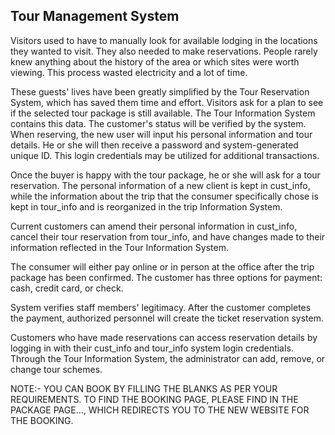 ## Tour Management System

Visitors used to have to manually look for available lodging in the locations they wanted to visit. They also needed to make reservations. People rarely knew anything about the history of the area or which sites were worth viewing. This process wasted electricity and a lot of time.

These guests' lives have been greatly simplified by the Tour Reservation System, which has saved them time and effort. Visitors ask for a plan to see if the selected tour package is still available. The Tour Information System contains this data. The customer's status will be verified by the system. When reserving, the new user will input his personal information and tour details. He or she will then receive a password and system-generated unique ID. This login credentials may be utilized for additional transactions.

Once the buyer is happy with the tour package, he or she will ask for a tour reservation. The personal information of a new client is kept in cust_info, while the information about the trip that the consumer specifically chose is kept in tour_info and is reorganized in the trip Information System.

Current customers can amend their personal information in cust_info, cancel their tour reservation from tour_info, and have changes made to their information reflected in the Tour Information System.

The consumer will either pay online or in person at the office after the trip package has been confirmed. The customer has three options for payment: cash, credit card, or check.

System verifies staff members' legitimacy. After the customer completes the payment, authorized personnel will create the ticket reservation system.

Customers who have made reservations can access reservation details by logging in with their cust_info and tour_info system login credentials. Through the Tour Information System, the administrator can add, remove, or change tour schemes.

NOTE:- YOU CAN BOOK BY FILLING THE BLANKS AS PER YOUR REQUIREMENTS. TO FIND THE BOOKING PAGE, PLEASE FIND IN THE PACKAGE PAGE..., WHICH REDIRECTS YOU TO THE NEW WEBSITE FOR THE BOOKING.
